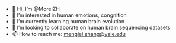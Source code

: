 - 👋 Hi, I’m @MoreiZH
- 👀 I’m interested in human emotions, congnition
- 🌱 I’m currently learning human brain evolution
- 💞️ I’m looking to collaborate on human brain sequencing datasets
- 📫 How to reach me: menglei.zhang@yale.edu

<!---
MoreiZH/MoreiZH is a ✨ special ✨ repository because its `README.md` (this file) appears on your GitHub profile.
You can click the Preview link to take a look at your changes.
--->
